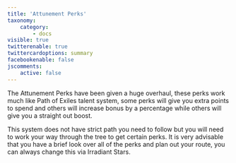 ```yaml
---
title: 'Attunement Perks'
taxonomy:
    category:
        - docs
visible: true
twitterenable: true
twittercardoptions: summary
facebookenable: false
jscomments:
    active: false
---
```


The Attunement Perks have been given a huge overhaul, these perks work much like Path of Exiles talent system, some perks will give you extra points to spend and others will increase bonus by a percentage while others will give you a straight out boost.

This system does not have  strict path you need to follow but you will need to work your way through the tree to get certain perks. It is very advisable that you have a brief look over all of the perks and plan out your route, you can always change this via Irradiant Stars.
